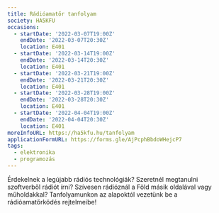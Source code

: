 ```yaml
---
title: Rádióamatőr tanfolyam
society: HA5KFU
occasions:
  - startDate: '2022-03-07T19:00Z'
    endDate: '2022-03-07T20:30Z'
    location: E401
  - startDate: '2022-03-14T19:00Z'
    endDate: '2022-03-14T20:30Z'
    location: E401
  - startDate: '2022-03-21T19:00Z'
    endDate: '2022-03-21T20:30Z'
    location: E401
  - startDate: '2022-03-28T19:00Z'
    endDate: '2022-03-28T20:30Z'
    location: E401
  - startDate: '2022-04-04T19:00Z'
    endDate: '2022-04-04T20:30Z'
    location: E401
moreInfoURL: https://ha5kfu.hu/tanfolyam
applicationFormURL: https://forms.gle/AjPcphBbdoWHejcP7
tags:
  - elektronika
  - programozás
---
```


Érdekelnek a legújabb rádiós technológiák? Szeretnél megtanulni szoftverből rádiót írni? Szívesen rádióznál a Föld másik oldalával vagy műholdakkal? Tanfolyamunkon az alapoktól vezetünk be a rádióamatőrködés rejtelmeibe!
